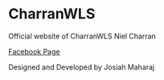 CharranWLS
===================

Official website of CharranWLS
Niel Charran


<a href="http://www.facebook.com" target="_blank">
Facebook Page
</a>

Designed and Developed by Josiah Maharaj
